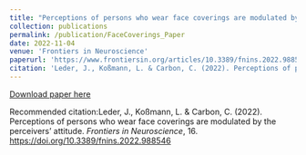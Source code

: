 ```yaml
---
title: "Perceptions of persons who wear face coverings are modulated by the perceivers’ attitude"
collection: publications
permalink: /publication/FaceCoverings_Paper
date: 2022-11-04
venue: 'Frontiers in Neuroscience'
paperurl: 'https://www.frontiersin.org/articles/10.3389/fnins.2022.988546/full'
citation: 'Leder, J., Koßmann, L. & Carbon, C. (2022). Perceptions of persons who wear face coverings are modulated by the perceivers’ attitude. Frontiers in Neuroscience, 16. https://doi.org/10.3389/fnins.2022.988546.'
---
```


[Download paper here](https://www.frontiersin.org/articles/10.3389/fnins.2022.988546/pdf?isPublishedV2=False)

Recommended citation:Leder, J., Koßmann, L. & Carbon, C. (2022). Perceptions of persons who wear face coverings are modulated by the perceivers’ attitude. <i>Frontiers in Neuroscience</i>, 16. https://doi.org/10.3389/fnins.2022.988546